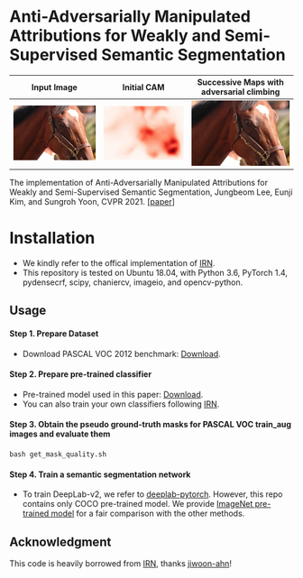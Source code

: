 # Anti-Adversarially Manipulated Attributions for Weakly and Semi-Supervised Semantic Segmentation


Input Image   |  Initial CAM   | Successive Maps with adversarial climbing
:-------------------------:|:-------------------------:|:-------------------------:
![a](demo/2008_004430.jpg)  |  ![b](demo/2008_004430_noreg_c_idx_0_iter_0.jpg) | ![c](demo/2008_004430_gif.gif)

The implementation of Anti-Adversarially Manipulated Attributions for Weakly and Semi-Supervised Semantic Segmentation, Jungbeom Lee, Eunji Kim, and Sungroh Yoon, CVPR 2021. [[paper](https://arxiv.org/abs/2103.08896)]

# Installation

- We kindly refer to the offical implementation of [IRN](https://github.com/jiwoon-ahn/irn).
- This repository is tested on Ubuntu 18.04, with Python 3.6, PyTorch 1.4, pydensecrf, scipy, chaniercv, imageio, and opencv-python.
## Usage

#### Step 1. Prepare Dataset

- Download PASCAL VOC 2012 benchmark: [Download](https://drive.google.com/file/d/1e-yprFZzOYDAehjyMVyC5en5mNq6Mjh4/view?usp=sharing).


#### Step 2. Prepare pre-trained classifier

- Pre-trained model used in this paper: [Download](https://drive.google.com/file/d/1G0UkgjA4bndGBw2YFCrBpv71M5bj86qf/view?usp=sharing).
- You can also train your own classifiers following [IRN](https://github.com/jiwoon-ahn/irn).


#### Step 3. Obtain the pseudo ground-truth masks for PASCAL VOC train_aug images and evaluate them
```
bash get_mask_quality.sh
```

#### Step 4. Train a semantic segmentation network
- To train DeepLab-v2, we refer to [deeplab-pytorch](https://github.com/kazuto1011/deeplab-pytorch). However, this repo contains only COCO pre-trained model. We provide [ImageNet pre-trained model](https://drive.google.com/file/d/14soMKDnIZ_crXQTlol9sNHVPozcQQpMn/view?usp=sharing) for a fair comparison with the other methods.


## Acknowledgment
This code is heavily borrowed from [IRN](https://github.com/jiwoon-ahn/irn), thanks [jiwoon-ahn](https://github.com/jiwoon-ahn)!